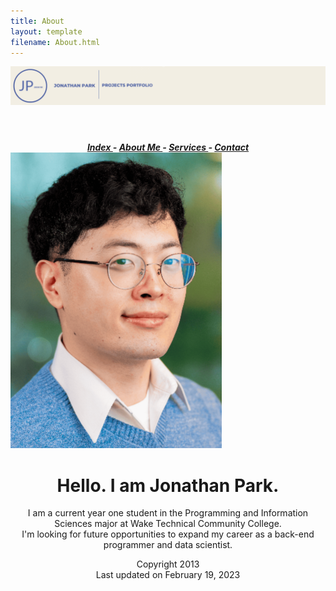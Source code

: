 ```yaml
---
title: About
layout: template
filename: About.html
--- 
```

<!doctype html>
<html lang="en">
<meta charset="utf-8">
<link href="assets/css/boilerplate.css" rel="stylesheet" type="text/css">
<link href="assets/css/styles.css" rel="stylesheet" type="text/css">
	<title>About Me!</title>
<link rel="icon" href="assets/coding_icon.png">
<style type="text/css">
</style>
<div class="container">
	<header>
	<a href="index.html">
	<img src="assets/Banner.png" alt="Jonathan Park Banner Portfolio Logo">
	</a>
	</header>
</div>
<nav class="fluid nav_ul" style="text-align: center">
	<a href="index.html">
	<em><strong>Index </strong></em></a><em><strong> 
		- 
	    <a href="About.html">
		About Me
	    </a> 
		- 
	    <a href="Services.html">
		Services
		</a>
		-
		<a href="Contact.html">
		Contact
	    </a></strong></em>
</nav>
<body>
	<div class= "container">
	<img src="assets/Jonathan_Park.png" class="img" alt="Selfie" title="That's me!" >
	<h1 style="text-align: center">
	Hello. I am Jonathan Park.
	</h1>
	<p style="text-align: center">
	I am a current year one student in the Programming and Information Sciences major at Wake Technical Community College.<br>
	I'm looking for future opportunities to expand my career as a back-end programmer and data scientist.<br>
	</p>
	</div>
	<div class="fluid footer_div" style="text-align: center">
	<span class="small_text">
		Copyright 2013<br> 
		Last updated on February 19, 2023
	</span>
</div>
</body>
</html>
